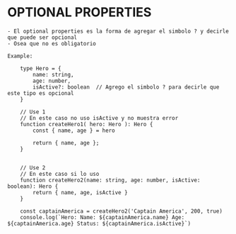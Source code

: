 
# OPTIONAL PROPERTIES

    - El optional properties es la forma de agregar el simbolo ? y decirle que puede ser opcional
    - Osea que no es obligatorio

    Example: 

        type Hero = {
            name: string,
            age: number,
            isActive?: boolean  // Agrego el simbolo ? para decirle que este tipo es opcional
        }

        // Use 1
        // En este caso no uso isActive y no muestra error
        function createHero1( hero: Hero ): Hero {
            const { name, age } = hero

            return { name, age };
        }


        // Use 2
        // En este caso si lo uso
        function createHero2(name: string, age: number, isActive: boolean): Hero {
            return { name, age, isActive }
        }

        const captainAmerica = createHero2('Captain America', 200, true)
        console.log(`Hero: Name: ${captainAmerica.name} Age: ${captainAmerica.age} Status: ${captainAmerica.isActive}`)